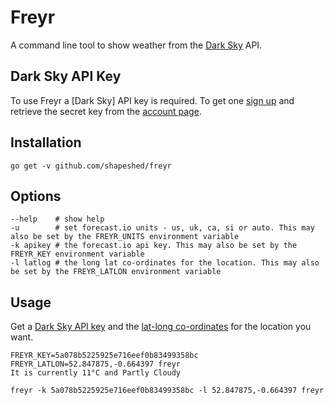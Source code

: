 # Freyr

A command line tool to show weather from the [Dark Sky][1] API.

## Dark Sky API Key

To use Freyr a [Dark Sky] API key is required. To get one [sign up][2] and
retrieve the secret key from the [account page][3].




## Installation

    go get -v github.com/shapeshed/freyr

## Options

    --help    # show help
    -u        # set forecast.io units - us, uk, ca, si or auto. This may also be set by the FREYR_UNITS environment variable
    -k apikey # the forecast.io api key. This may also be set by the FREYR_KEY environment variable
    -l latlog # the long lat co-ordinates for the location. This may also be set by the FREYR_LATLON environment variable

## Usage

Get a [Dark Sky API key][1] and the [lat-long co-ordinates][4] for the
location you want.

    FREYR_KEY=5a078b5225925e716eef0b83499358bc FREYR_LATLON=52.847875,-0.664397 freyr
    It is currently 11°C and Partly Cloudy

    freyr -k 5a078b5225925e716eef0b83499358bc -l 52.847875,-0.664397 freyr

[1]: https://darksky.net/
[2]: https://darksky.net/dev/register
[3]: https://darksky.net/dev/account
[4]: http://dbsgeo.com/latlon/
